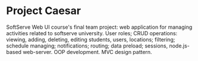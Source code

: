 # Project Caesar

SoftServe Web UI course's final team project: web application for managing activities related to softserve university. User roles; CRUD operations: viewing, adding, deleting, editing students, users, locations; filtering; schedule managing; notifications; routing; data preload; sessions, node.js-based web-server. OOP development. MVC design pattern.
